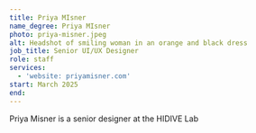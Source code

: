 ```yaml
---
title: Priya MIsner
name_degree: Priya MIsner
photo: priya-misner.jpeg
alt: Headshot of smiling woman in an orange and black dress
job_title: Senior UI/UX Designer
role: staff
services:
  - 'website: priyamisner.com'
start: March 2025
end: 
---
```

Priya Misner is a senior designer at the HIDIVE Lab
